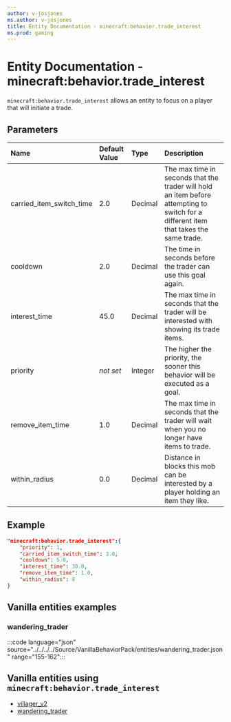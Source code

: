 ```yaml
---
author: v-josjones
ms.author: v-josjones
title: Entity Documentation - minecraft:behavior.trade_interest
ms.prod: gaming
---
```


# Entity Documentation - minecraft:behavior.trade_interest

`minecraft:behavior.trade_interest` allows an entity to focus on a player that will initiate a trade.

## Parameters

|Name |Default Value  |Type  |Description  |
|:----------|:----------|:----------|:----------|
|carried_item_switch_time| 2.0| Decimal| The max time in seconds that the trader will hold an item before attempting to switch for a different item that takes the same trade. |
|cooldown | 2.0| Decimal| The time in seconds before the trader can use this goal again. |
|interest_time | 45.0| Decimal|  The max time in seconds that the trader will be interested with showing its trade items. |
|priority|*not set*|Integer|The higher the priority, the sooner this behavior will be executed as a goal.|
|remove_item_time | 1.0| Decimal| The max time in seconds that the trader will wait when you no longer have items to trade. |
|within_radius| 0.0| Decimal| Distance in blocks this mob can be interested by a player holding an item they like. |

## Example

```json
"minecraft:behavior.trade_interest":{
    "priority": 1,
    "carried_item_switch_time": 3.0,
    "cooldown": 5.0,
    "interest_time": 30.0,
    "remove_item_time": 1.0,
    "within_radius": 8
}
```

## Vanilla entities examples

### wandering_trader

:::code language="json" source="../../../../Source/VanillaBehaviorPack/entities/wandering_trader.json" range="155-162":::

## Vanilla entities using `minecraft:behavior.trade_interest`

- [villager_v2](../../../../Source/VanillaBehaviorPack_Snippets/entities/villager_v2.md)
- [wandering_trader](../../../../Source/VanillaBehaviorPack_Snippets/entities/wandering_trader.md)
